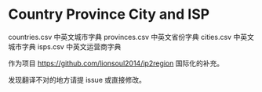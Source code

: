 # Country Province City and ISP

countries.csv 中英文城市字典
provinces.csv 中英文省份字典
cities.csv    中英文城市字典
isps.csv      中英文运营商字典

作为项目 https://github.com/lionsoul2014/ip2region 国际化的补充。

发现翻译不对的地方请提 issue 或直接修改。
